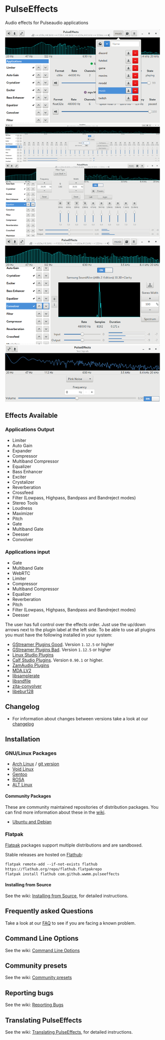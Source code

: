 # PulseEffects

Audio effects for Pulseaudio applications

![](images/pulseeffects.png)
![](images/equalizer1.png)
![](images/equalizer2.png)
![](images/convolver.png)
![](images/test_signals.png)

## Effects Available

### Applications Output

- Limiter
- Auto Gain
- Expander
- Compressor
- Multiband Compressor
- Equalizer
- Bass Enhancer
- Exciter
- Crystalizer
- Reverberation
- Crossfeed
- Filter (Lowpass, Highpass, Bandpass and Bandreject modes)
- Stereo Tools
- Loudness
- Maximizer
- Pitch
- Gate
- Multiband Gate
- Deesser
- Convolver

### Applications input

- Gate
- Multiband Gate
- WebRTC
- Limiter
- Compressor
- Multiband Compressor
- Equalizer
- Reverberation
- Pitch
- Filter (Lowpass, Highpass, Bandpass and Bandreject modes)
- Deesser

The user has full control over the effects order. Just use the up/down arrows
next to the plugin label at the left side. To be able to use all plugins you
 must have the following installed in your system:

- [GStreamer Plugins Good](https://github.com/GStreamer/gst-plugins-good).
Version `1.12.5` or higher
- [GStreamer Plugins Bad](https://github.com/GStreamer/gst-plugins-bad).
Version `1.12.5` or higher
- [Linux Studio Plugins](http://lsp-plug.in/?page=home)
- [Calf Studio Plugins](https://calf-studio-gear.org/). Version `0.90.1` or higher.
- [ZamAudio Plugins](http://www.zamaudio.com/)
- [MDA.LV2](https://git.drobilla.net/cgit.cgi/mda.lv2.git/about/)
- [libsamplerate](http://www.mega-nerd.com/SRC/index.html)
- [libsndfile](http://www.mega-nerd.com/libsndfile/)
- [zita-convolver](https://kokkinizita.linuxaudio.org/linuxaudio/)
- [libebur128](https://github.com/jiixyj/libebur128)

## Changelog
- For information about changes between versions take a look at our
[changelog](https://github.com/wwmm/pulseeffects/blob/master/CHANGELOG.md)

## Installation

### GNU/Linux Packages

- [Arch Linux](https://www.archlinux.org/packages/?sort=repo&name=pulseeffects) / [git version](https://aur.archlinux.org/packages/pulseeffects-git/)
- [Void Linux](https://github.com/void-linux/void-packages/blob/master/srcpkgs/pulseeffects/template)
- [Gentoo](https://packages.gentoo.org/packages/media-sound/pulseeffects/)
- [ROSA](https://abf.io/import/pulseeffects/)
- [ALT Linux](https://packages.altlinux.org/Sisyphus/srpms/pulseeffects/)

#### Community Packages

These are community maintained repositories of distribution packages. You can
find more information about these in the
[wiki](https://github.com/wwmm/pulseeffects/wiki/Package-Repositories#package-repositories).

- [Ubuntu and Debian](https://github.com/wwmm/pulseeffects/wiki/Package-Repositories#debian--ubuntu)

### Flatpak

[Flatpak](https://flatpak.org) packages support multiple distributions and are sandboxed.

Stable releases are hosted on
[Flathub](https://flathub.org/apps/details/com.github.wwmm.pulseeffects):

```
flatpak remote-add --if-not-exists flathub https://flathub.org/repo/flathub.flatpakrepo
flatpak install flathub com.github.wwmm.pulseeffects
```

#### Installing from Source

See the wiki: [Installing from Source](https://github.com/wwmm/pulseeffects/wiki/Installation-from-Source), for detailed instructions.

## Frequently asked Questions

Take a look at our [FAQ](https://github.com/wwmm/pulseeffects/wiki/FAQ) to see
if you are facing a known problem.

## Command Line Options

See the wiki: [Command Line Options](https://github.com/wwmm/pulseeffects/wiki/Command-Line-Options)

## Community presets

See the wiki: [Community presets](https://github.com/wwmm/pulseeffects/wiki/Community-presets)

## Reporting bugs

See the wiki: [Reporting Bugs](https://github.com/wwmm/pulseeffects/wiki/Reporting-bugs)

## Translating PulseEffects

See the wiki: [Translating PulseEffects](https://github.com/wwmm/pulseeffects/wiki/Translating-PulseEffects), for detailed instructions.

